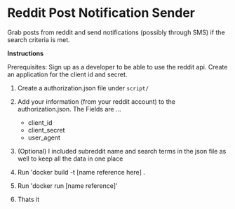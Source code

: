 # Reddit Post Notification Sender
Grab posts from reddit and send notifications (possibly through SMS) if the search criteria is met.

**Instructions**

Prerequisites: Sign up as a developer to be able to use the reddit api. Create an application for the client id and secret.

1. Create a authorization.json file under `script/`

2. Add your information (from your reddit account) to the authorization.json. The Fields are ... 
    - client_id
    - client_secret
    - user_agent

3. (Optional) I included subreddit name and search terms in the json file as well to keep all the data in one place

4. Run 'docker build -t [name reference here] .

5. Run 'docker run [name reference]'

6. Thats it
